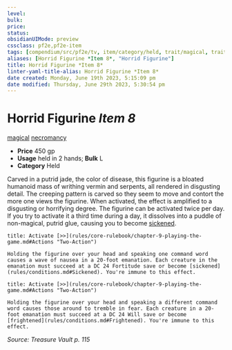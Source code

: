 ```yaml
---
level:
bulk:
price:
status:
obsidianUIMode: preview
cssclass: pf2e,pf2e-item
tags: [compendium/src/pf2e/tv, item/category/held, trait/magical, trait/necromancy]
aliases: [Horrid Figurine *Item 8*, "Horrid Figurine"]
title: Horrid Figurine *Item 8*
linter-yaml-title-alias: Horrid Figurine *Item 8*
date created: Monday, June 19th 2023, 5:15:09 pm
date modified: Thursday, June 29th 2023, 5:30:54 pm
---
```


# Horrid Figurine *Item 8*

[magical](rules/traits/magical.md) [necromancy](rules/traits/necromancy.md)  

- **Price** 450 gp
- **Usage** held in 2 hands; **Bulk** L
- **Category** Held

Carved in a putrid jade, the color of disease, this figurine is a bloated humanoid mass of writhing vermin and serpents, all rendered in disgusting detail. The creeping pattern is carved so they seem to move and contort the more one views the figurine. When activated, the effect is amplified to a disgusting or horrifying degree. The figurine can be activated twice per day. If you try to activate it a third time during a day, it dissolves into a puddle of non-magical, putrid glue, causing you to become [sickened](rules/conditions.md#Sickened).

```ad-embed-ability
title: Activate [>>](rules/core-rulebook/chapter-9-playing-the-game.md#Actions "Two-Action")

Holding the figurine over your head and speaking one command word causes a wave of nausea in a 20-foot emanation. Each creature in the emanation must succeed at a DC 24 Fortitude save or become [sickened](rules/conditions.md#Sickened). You're immune to this effect.
```

```ad-embed-ability
title: Activate [>>](rules/core-rulebook/chapter-9-playing-the-game.md#Actions "Two-Action")

Holding the figurine over your head and speaking a different command word causes those around to tremble in fear. Each creature in a 20-foot emanation must succeed at a DC 24 Will save or become [frightened](rules/conditions.md#Frightened). You're immune to this effect.
```

*Source: Treasure Vault p. 115*
